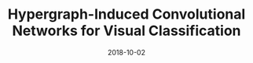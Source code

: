 ---
title: "Hypergraph-Induced Convolutional Networks for Visual Classification"
collection: publications
permalink: /publication/tnnls18hyperconv
date: 2018-10-02
venue: 'IEEE Transactions on Neural Networks and Learning Systems'
paperurl: 'https://doi.org/10.1109/TNNLS.2018.2869747'
doi: '10.1109/TNNLS.2018.2869747'
pubtype: 'journal'
authors: 'Heyuan Shi, Yubo Zhang, Zizhao Zhang, Nan Ma, Xibin Zhao, Yue Gao, Jiaguang Sun'
excerpt_separator: ""

---
